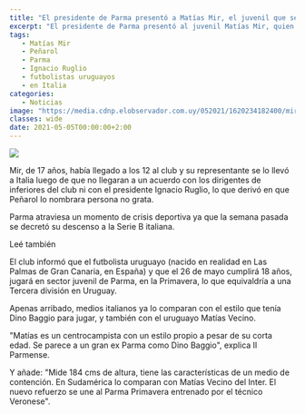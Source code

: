 ```yaml
---
title: "El presidente de Parma presentó a Matías Mir, el juvenil que se fue a Italia sin permiso de Peñarol"
excerpt: "El presidente de Parma presentó al juvenil Matías Mir, quien se fue el mes pasado de Peñarol sin el permiso del club; en Italia lo comparan por su  juego similar al de Dino Baggio, y Matías Vecino"
tags:
   - Matías Mir
   - Peñarol
   - Parma
   - Ignacio Ruglio
   - futbolistas uruguayos
   - en Italia
categories:
   - Noticias
image: "https://media.cdnp.elobservador.com.uy/052021/1620234182400/mir.jpeg?&cw=1170"
classes: wide
date: 2021-05-05T00:00:00+2:00
---
```



<img src="https://media.cdnp.elobservador.com.uy/052021/1620234182400/mir.jpeg?&cw=1170">


Mir, de 17 años, había llegado a los 12 al club y su representante se lo llevó a Italia luego de que no llegaran a un acuerdo con los dirigentes de inferiores del club ni con el presidente Ignacio Ruglio, lo que derivó en que Peñarol lo nombrara persona no grata.


Parma atraviesa un momento de crisis deportiva ya que la semana pasada se decretó su descenso a la Serie B italiana.


Leé también


El club informó que el futbolista uruguayo (nacido en realidad en Las Palmas de Gran Canaria, en España) y que el 26 de mayo cumplirá 18 años, jugará en sector juvenil de Parma, en la Primavera, lo que equivaldría a una Tercera división en Uruguay.


Apenas arribado, medios italianos ya lo comparan con el estilo que tenía Dino Baggio para jugar, y también con el uruguayo Matías Vecino.


"Matías es un centrocampista con un estilo propio a pesar de su corta edad. Se parece a un gran ex Parma como Dino Baggio", explica Il Parmense.


Y añade: "Mide 184 cms de altura, tiene las características de un medio de contención. En Sudamérica lo comparan con Matías Vecino del Inter. El nuevo refuerzo se une al Parma Primavera entrenado por el técnico Veronese".


